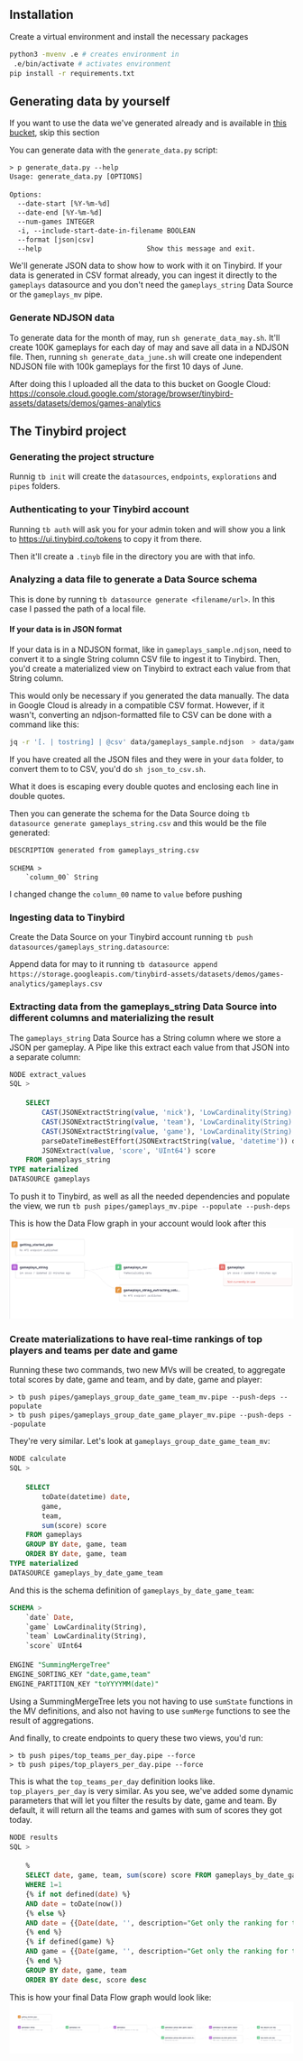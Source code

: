 ## Installation

Create a virtual environment and install the necessary packages

```bash
python3 -mvenv .e # creates environment in
 .e/bin/activate # activates environment
pip install -r requirements.txt
```

## Generating data by yourself

If you want to use the data we've generated already and is available in [this bucket](https://console.cloud.google.com/storage/browser/tinybird-assets/datasets/demos/games-analytics), skip this section

You can generate data with the `generate_data.py` script:

```
> p generate_data.py --help                                                                                                                        
Usage: generate_data.py [OPTIONS]

Options:
  --date-start [%Y-%m-%d]
  --date-end [%Y-%m-%d]
  --num-games INTEGER
  -i, --include-start-date-in-filename BOOLEAN
  --format [json|csv]
  --help                          Show this message and exit.
```

We'll generate JSON data to show how to work with it on Tinybird. If your data is generated in CSV format already, you can ingest it directly to the `gameplays` datasource and you don't need the `gameplays_string` Data Source or the `gameplays_mv` pipe.

### Generate NDJSON data

To generate data for the month of may, run `sh generate_data_may.sh`. It'll create 100K gameplays for each day of may and save all data in a NDJSON file. Then, running `sh generate_data_june.sh` will create one independent NDJSON file with 100k gameplays for the first 10 days of June.

After doing this I uploaded all the data to this bucket on Google Cloud: https://console.cloud.google.com/storage/browser/tinybird-assets/datasets/demos/games-analytics

## The Tinybird project

### Generating the project structure
Runnig `tb init` will create the `datasources`, `endpoints`, `explorations` and `pipes` folders.

### Authenticating to your Tinybird account
Running `tb auth` will ask you for your admin token and will show you a link to https://ui.tinybird.co/tokens to copy it from there.

Then it'll create a `.tinyb` file in the directory you are with that info.

### Analyzing a data file to generate a Data Source schema
This is done by running `tb datasource generate <filename/url>`. In this case I passed the path of a local file.

#### If your data is in JSON format

If your data is in a NDJSON format, like in `gameplays_sample.ndjson`, need to convert it to a single String column CSV file to ingest it to Tinybird. Then, you'd create a materialized view on Tinybird to extract each value from that String column.

This would only be necessary if you generated the data manually. The data in Google Cloud is already in a compatible CSV format. However, if it wasn't, converting an ndjson-formatted file to CSV can be done with a command like this:

```bash
jq -r '[. | tostring] | @csv' data/gameplays_sample.ndjson  > data/gameplays_sample_string.csv
```

If you have created all the JSON files and they were in your `data` folder, to convert them to to CSV, you'd do `sh json_to_csv.sh`.

What it does is escaping every double quotes and enclosing each line in double quotes.

Then you can generate the schema for the Data Source doing `tb datasource generate gameplays_string.csv` and this would be the file generated:

```
DESCRIPTION generated from gameplays_string.csv

SCHEMA >
    `column_00` String
```

I changed change the `column_00` name to  `value` before pushing



### Ingesting data to Tinybird


Create the Data Source on your Tinybird account running `tb push datasources/gameplays_string.datasource`:

Append data for may to it running `tb datasource append https://storage.googleapis.com/tinybird-assets/datasets/demos/games-analytics/gameplays.csv`


### Extracting data from the gameplays_string Data Source into different columns and materializing the result

The `gameplays_string` Data Source has a String column where we store a JSON per gameplay. A Pipe like this extract each value from that JSON into a separate column:

```sql
NODE extract_values
SQL >

    SELECT 
        CAST(JSONExtractString(value, 'nick'), 'LowCardinality(String)') nick,
        CAST(JSONExtractString(value, 'team'), 'LowCardinality(String)') team,
        CAST(JSONExtractString(value, 'game'), 'LowCardinality(String)') game,
        parseDateTimeBestEffort(JSONExtractString(value, 'datetime')) datetime,
        JSONExtract(value, 'score', 'UInt64') score
    FROM gameplays_string
TYPE materialized
DATASOURCE gameplays
```

To push it to Tinybird, as well as all the needed dependencies and populate the view, we run `tb push pipes/gameplays_mv.pipe --populate --push-deps`

This is how the Data Flow graph in your account would look after this
![](images/data-flow-1.png)

### Create materializations to have real-time rankings of top players and teams per date and game

Running these two commands, two new MVs will be created, to aggregate total scores by date, game and team, and by date, game and player:

```shell
> tb push pipes/gameplays_group_date_game_team_mv.pipe --push-deps --populate
> tb push pipes/gameplays_group_date_game_player_mv.pipe --push-deps --populate
```

They're very similar. Let's look at `gameplays_group_date_game_team_mv`:
```sql
NODE calculate
SQL >

    SELECT 
        toDate(datetime) date,
        game,
        team,
        sum(score) score
    FROM gameplays
    GROUP BY date, game, team
    ORDER BY date, game, team
TYPE materialized
DATASOURCE gameplays_by_date_game_team
```

And this is the schema definition of `gameplays_by_date_game_team`:

```sql
SCHEMA >
    `date` Date,
    `game` LowCardinality(String),
    `team` LowCardinality(String),
    `score` UInt64

ENGINE "SummingMergeTree"
ENGINE_SORTING_KEY "date,game,team"
ENGINE_PARTITION_KEY "toYYYYMM(date)"
```

Using a SummingMergeTree lets you not having to use `sumState` functions in the MV definitions, and also not having to use `sumMerge` functions to see the result of aggregations.


And finally, to create endpoints to query these two views, you'd run:

```
> tb push pipes/top_teams_per_day.pipe --force
> tb push pipes/top_players_per_day.pipe --force
```

This is what the `top_teams_per_day` definition looks like. `top_players_per_day` is very similar. As you see, we've added some dynamic parameters that will let you filter the results by date, game and team. By default, it will return all the teams and games with sum of scores they got today.

```sql
NODE results
SQL >

    %
    SELECT date, game, team, sum(score) score FROM gameplays_by_date_game_team
    WHERE 1=1
    {% if not defined(date) %}
    AND date = toDate(now())
    {% else %}
    AND date = {{Date(date, '', description="Get only the ranking for this date")}}
    {% end %}
    {% if defined(game) %}
    AND game = {{Date(game, '', description="Get only the ranking for this game")}}
    {% end %}
    GROUP BY date, game, team
    ORDER BY date desc, score desc
```

This is how your final Data Flow graph would look like:
![](images/final-data-flow-graph.png)